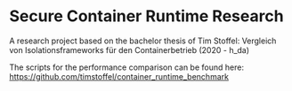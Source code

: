 # Secure Container Runtime Research

A research project based on the bachelor thesis of Tim Stoffel: Vergleich von Isolationsframeworks für den Containerbetrieb (2020 - h_da)

The scripts for the performance comparison can be found here: https://github.com/timstoffel/container_runtime_benchmark

